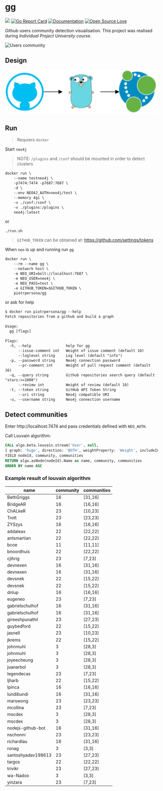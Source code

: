 # gg
![](https://github.com/piotrpersona/gg/workflows/CI/badge.svg?branch=master)
[![Go Report Card](https://goreportcard.com/badge/github.com/piotrpersona/gg)](https://goreportcard.com/report/github.com/piotrpersona/gg)
[![Documentation](https://godoc.org/github.com/piotrpersona/gg?status.svg)](http://godoc.org/github.com/piotrpersona/gg)
[![Open Source Love](https://badges.frapsoft.com/os/v1/open-source.svg?v=103)](https://github.com/ellerbrock/open-source-badges/)

Github users community detection visualisation.
This project was realised during *Individual Project University course*.

![Users community](svg/preview.svg?sanitize=true)

## Design

![HLD](svg/gg-arch.svg?sanitize=true)

## Run

> Requiers `docker`

Start `neo4j`

> NOTE: `/plugins` and `/conf` should be mounted in order to detect clusters

```console
docker run \
    --name testneo4j \
    -p7474:7474 -p7687:7687 \
    -d \
    --env NEO4J_AUTH=neo4j/test \
    --memory 4gi \
    -v ./conf:/conf \
    -v ./plugins:/plugins \
    neo4j:latest
```

or

```console
./run.sh
```

> `GITHUB_TOKEN` can be obtained at: https://github.com/settings/tokens

When `neo` is up and running run `gg`

```console
docker run \
    --rm --name gg \
    --network host \
    -e NEO_URI=bolt://localhost:7687 \
    -e NEO_USER=neo4j \
    -e NEO_PASS=test \
    -e GITHUB_TOKEN=$GITHUB_TOKEN \
    piotrpersona/gg
```

or ask for help

```console
$ docker run piotrpersona/gg --help
Fetch repositories from a github and build a graph

Usage:
  gg [flags]

Flags:
  -h, --help                help for gg
      --issue-comment int   Weight of issue comment (default 10)
      --loglevel string     Log level (default "info")
  -p, --password string     Neo4j connection password
      --pr-comment int      Weight of pull request comment (default 16)
  -q, --query string        Github repositories search query (default "stars:>=1000")
      --review int          Weight of review (default 10)
  -t, --token string        GitHub API Token String
      --uri string          Neo4j compatible URI
  -u, --username string     Neo4j connection username
```

## Detect communities

Enter http://localhost:7474 and pass credentials defined with `NEO_AUTH`.

Call Louvain algorithm:

```sql
CALL algo.beta.louvain.stream('User', null,
{ graph: 'huge', direction: 'BOTH', weightProperty: 'Weight', includeIntermediateCommunities: true })
YIELD nodeId, community, communities
RETURN algo.asNode(nodeId).Name as name, community, communities
ORDER BY name ASC
```

### Example result of louvain algorithm

|name              |community|communities|
|------------------|---------|-----------|
|BethGriggs        |16       |[31,16]    |
|BridgeAR          |16       |[16,16]    |
|ChALkeR           |23       |[10,23]    |
|Trott             |23       |[23,23]    |
|ZYSzys            |16       |[16,16]    |
|addaleax          |22       |[22,22]    |
|antsmartian       |22       |[22,22]    |
|bcoe              |11       |[11,11]    |
|bnoordhuis        |22       |[22,22]    |
|cjihrig           |23       |[7,23]     |
|devnexen          |16       |[31,16]    |
|devnexen          |16       |[31,16]    |
|devsnek           |22       |[15,22]    |
|devsnek           |22       |[15,22]    |
|dnlup             |16       |[16,16]    |
|eugeneo           |23       |[7,23]     |
|gabrielschulhof   |16       |[31,16]    |
|gabrielschulhof   |16       |[31,16]    |
|gireeshpunathil   |23       |[27,23]    |
|guybedford        |22       |[15,22]    |
|jasnell           |23       |[10,23]    |
|jkrems            |22       |[15,22]    |
|johnmuhl          |3        |[28,3]     |
|johnmuhl          |3        |[28,3]     |
|joyeecheung       |3        |[28,3]     |
|juanarbol         |3        |[28,3]     |
|legendecas        |23       |[7,23]     |
|ljharb            |22       |[15,22]    |
|lpinca            |16       |[16,16]    |
|lundibundi        |16       |[31,16]    |
|marswong          |23       |[23,23]    |
|mcollina          |23       |[7,23]     |
|mscdex            |3        |[28,3]     |
|mscdex            |3        |[28,3]     |
|nodejs-github-bot |16       |[31,16]    |
|nschonni          |23       |[23,23]    |
|richardlau        |16       |[31,16]    |
|ronag             |3        |[3,3]      |
|santoshyadav198613|23       |[27,23]    |
|targos            |22       |[22,22]    |
|trivikr           |23       |[27,23]    |
|wa-Nadoo          |3        |[3,3]      |
|yinzara           |23       |[7,23]     |
